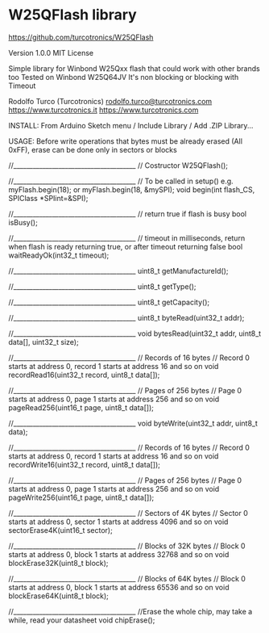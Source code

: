 # W25QFlash library

https://github.com/turcotronics/W25QFlash

Version 1.0.0
MIT License

Simple library for Winbond W25Qxx flash that could work with other brands too
Tested on Winbond W25Q64JV
It's non blocking or blocking with Timeout

Rodolfo Turco (Turcotronics) <rodolfo.turco@turcotronics.com>
https://www.turcotronics.it
https://www.turcotronics.com

INSTALL:
From Arduino Sketch menu / Include Library / Add .ZIP Library...

USAGE:
Before write operations that bytes must be already erased (All 0xFF), erase can be done only in sectors or blocks

//______________________________________
// Costructor
W25QFlash();

//______________________________________
// To be called in setup() e.g. myFlash.begin(18); or myFlash.begin(18, &mySPI);
void begin(int flash_CS, SPIClass *SPIint=&SPI);

//______________________________________
// return true if flash is busy
bool isBusy();

//______________________________________
// timeout in milliseconds, return when flash is ready returning true, or after timeout returning false
bool waitReadyOk(int32_t timeout);

//______________________________________
uint8_t getManufactureId();

//______________________________________
uint8_t getType();

//______________________________________
uint8_t getCapacity();

//______________________________________
uint8_t byteRead(uint32_t addr);

//______________________________________
void bytesRead(uint32_t addr, uint8_t data[], uint32_t size);

//______________________________________
// Records of 16 bytes
// Record 0 starts at address 0, record 1 starts at address 16 and so on
void recordRead16(uint32_t record, uint8_t data[]);

//______________________________________
// Pages of 256 bytes
// Page 0 starts at address 0, page 1 starts at address 256 and so on
void pageRead256(uint16_t page, uint8_t data[]);

//______________________________________
void byteWrite(uint32_t addr, uint8_t data);

//______________________________________
// Records of 16 bytes
// Record 0 starts at address 0, record 1 starts at address 16 and so on
void recordWrite16(uint32_t record, uint8_t data[]);

//______________________________________
// Pages of 256 bytes
// Page 0 starts at address 0, page 1 starts at address 256 and so on
void pageWrite256(uint16_t page, uint8_t data[]);

//______________________________________
// Sectors of 4K bytes
// Sector 0 starts at address 0, sector 1 starts at address 4096 and so on
void sectorErase4K(uint16_t sector);

//______________________________________
// Blocks of 32K bytes
// Block 0 starts at address 0, block 1 starts at address 32768 and so on
void blockErase32K(uint8_t block);

//______________________________________
// Blocks of 64K bytes
// Block 0 starts at address 0, block 1 starts at address 65536 and so on
void blockErase64K(uint8_t block);

//______________________________________
//Erase the whole chip, may take a while, read your datasheet
void chipErase();
